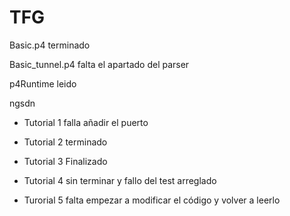 # TFG


Basic.p4 terminado


Basic_tunnel.p4 falta el apartado del parser



p4Runtime leido


ngsdn

* Tutorial 1 falla añadir el puerto

* Tutorial 2 terminado

* Tutorial 3 Finalizado

* Tutorial 4 sin terminar y fallo del test arreglado

* Turorial 5 falta empezar a modificar el código y volver a leerlo
